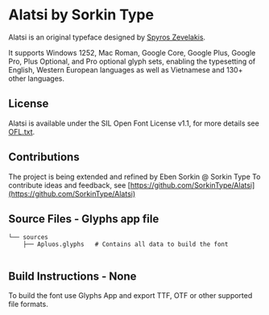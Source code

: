 Alatsi by Sorkin Type
===========================

Alatsi is an original typeface designed by [Spyros Zevelakis](https://www.2xux.com).

It supports Windows 1252, Mac Roman, Google Core, Google Plus, Google Pro, Plus Optional, and Pro optional glyph sets, enabling the typesetting of English, Western European languages as well as Vietnamese and 130+ other languages.

License
-------

Alatsi is available under the SIL Open Font License v1.1, for more details see [OFL.txt](OFL.txt).

Contributions
-------------

The project is being extended and refined by Eben Sorkin @ Sorkin Type
To contribute ideas and feedback, see [https://github.com/SorkinType/Alatsi](https://github.com/SorkinType/Alatsi)


Source Files - Glyphs app file
------------

```
└── sources
    ├── Apluos.glyphs	# Contains all data to build the font


```

Build Instructions - None
------------------

To build the font use Glyphs App and export TTF, OTF or other supported file formats.
